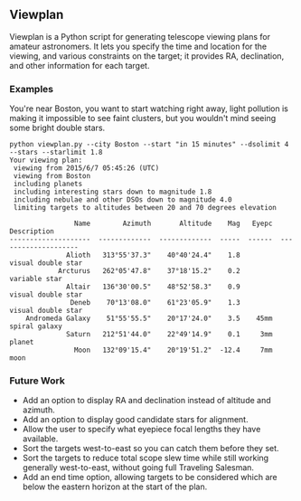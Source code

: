 ## Viewplan

Viewplan is a Python script for generating telescope viewing plans for amateur astronomers. It lets you specify the time and location for the viewing, and various constraints on the target; it provides RA, declination, and other information for each target.

### Examples

You're near Boston, you want to start watching right away, light pollution is making 
it impossible to see faint clusters, but you wouldn't mind seeing some bright double 
stars.  

~~~
python viewplan.py --city Boston --start "in 15 minutes" --dsolimit 4 --stars --starlimit 1.8
Your viewing plan:
 viewing from 2015/6/7 05:45:26 (UTC)
 viewing from Boston
 including planets
 including interesting stars down to magnitude 1.8
 including nebulae and other DSOs down to magnitude 4.0
 limiting targets to altitudes between 20 and 70 degrees elevation

                Name        Azimuth       Altitude    Mag   Eyepc           Description 
--------------------  -------------  -------------  -----  ------  -------------------- 
              Alioth   313°55'37.3"    40°40'24.4"    1.8            visual double star
            Arcturus   262°05'47.8"    37°18'15.2"    0.2                 variable star
              Altair   136°30'00.5"    48°52'58.3"    0.9            visual double star
               Deneb    70°13'08.0"    61°23'05.9"    1.3            visual double star
    Andromeda Galaxy    51°55'55.5"    20°17'24.0"    3.5    45mm         spiral galaxy
              Saturn   212°51'44.0"    22°49'14.9"    0.1     3mm                planet
                Moon   132°09'15.4"    20°19'51.2"  -12.4     7mm                  moon
~~~

### Future Work

* Add an option to display RA and declination instead of altitude and azimuth.
* Add an option to display good candidate stars for alignment.
* Allow the user to specify what eyepiece focal lengths they have available.
* Sort the targets west-to-east so you can catch them before they set.
* Sort the targets to reduce total scope slew time while still working generally west-to-east, without going full Traveling Salesman.
* Add an end time option, allowing targets to be considered which are below the eastern horizon at the start of the plan.


